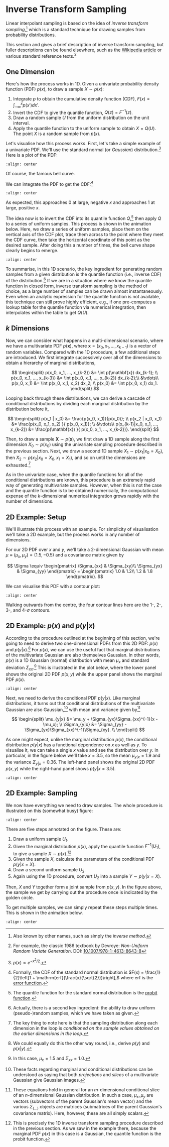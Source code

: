 # Inverse Transform Sampling

Linear interpolant sampling is based on the idea of  *inverse transform sampling*,[^invaka] which is a standard technique for drawing samples from probability distributions.

This section and gives a brief description of inverse transform sampling, but fuller descriptions can be found elsewhere, such as the [Wikipedia article](https://en.wikipedia.org/wiki/Inverse_transform_sampling)  or various standard reference texts.[^devroye]


## One Dimension

Here's how the process works in 1D. Given a univariate probability density function (PDF) $p(x)$, to draw a sample $X\sim p(x)$:
1. Integrate $p$ to obtain the cumulative density function (CDF), $F(x) = \int_{-\infty}^x p(x') dx'$.
2. Invert the CDF to give the quantile function, $Q(z) = F^{-1}(z)$.
3. Draw a random sample $U$ from the uniform distribution on the unit interval.
4. Apply the quantile function to the uniform sample to obtain $X = Q(U)$. The point $X$ is a random sample from $p(x)$.

Let's visualise how this process works. First, let's take a simple example of a univariate PDF. We'll use the standard normal (or *Gaussian*) distribution.[^1DGaussian] Here is a plot of the PDF:
```{figure} ../assets/1D_pdf.png
:align: center
```
Of course, the famous bell curve.

We can integrate the PDF to get the CDF:[^GaussianCDF]
```{figure} ../assets/1D_cdf.png
:align: center
```
As expected, this approaches 0 at large, negative $x$ and approaches 1 at large, positive $x$.

The idea now is to invert the CDF into its quantile function $Q$,[^probit] then apply $Q$ to a series of uniform samples. This process is shown in the animation below. Here, we draw a series of uniform samples, place them on the vertical axis of the CDF plot, trace them across to the point where they meet the CDF curve, then take the horizontal coordinate of this point as the desired sample. After doing this a number of times, the bell curve shape clearly begins to emerge.
```{figure} ../assets/1D_animation.gif
:align: center
```

To summarise, in this 1D scenario, the key ingredient for generating random samples from a given distribution is the quantile function (i.e., inverse CDF) of the distribution.[^uniform] If we are in a situation where we know the quantile function in closed form, inverse transform sampling is the method of choice, as a large number of samples can be drawn almost instantaneously. Even when an analytic expression for the quantile function is not available, this technique can still prove highly efficient, e.g., if one pre-computes a lookup table for the quantile function via numerical integration, then interpolates within the table to get $Q(U)$.


## $k$ Dimensions

Now, we can consider what happens in a multi-dimensional scenario, where we have a multivariate PDF $p(\mathbf{x})$, where $\mathbf{x}=(x_0, x_1, ..., x_{k-1})$ is a vector of random variables. Compared with the 1D procedure, a few additional steps are introduced. We first integrate successively over all of the dimensions to obtain a hierarchy of marginal distributions,

$$
\begin{split}
   p(x_0, x_1, ..., x_{k-2}) &= \int p(\mathbf{x}) dx_{k-1}; \\
   p(x_0, x_1, ..., x_{k-3}) &= \int p(x_0, x_1, ..., x_{k-2}) dx_{k-2};\\
   &\vdots\\
   p(x_0, x_1) &= \int p(x_0, x_1, x_2) dx_2; \\
   p(x_0) &= \int p(x_0, x_1) dx_1.
\end{split}
$$

Looping back through these distributions, we can derive a cascade of conditional distributions by dividing each marginal distribution by the distribution before it,

$$
\begin{split}
   p(x_1 | x_0) &=  \frac{p(x_0, x_1)}{p(x_0)}; \\
   p(x_2 | x_0, x_1) &=  \frac{p(x_0, x_1, x_2) }{ p(x_0, x_1)}; \\
   &\vdots\\
   p(x_{k-1}|x_0, x_1, ..., x_{k-2}) &= \frac{p(\mathbf{x}) }{ p(x_0, x_1, ..., x_{k-2})}.
\end{split}
$$

Then, to draw a sample $\mathbf{X}\sim p(\mathbf{x})$, we first draw a 1D sample along the first dimension $X_0 \sim p(x_0)$ using the univariate sampling procedure described in the previous section. Next, we draw a second 1D sample $X_1 \sim p(x_1 | x_0=X_0)$, then $X_2 \sim p(x_2 | x_0=X_0, x_1=X_1)$, and so on until the dimensions are exhausted.[^dimdep] 

As in the univariate case, when the quantile functions for all of the conditional distributions are known, this procedure is an extremely rapid way of generating multivariate samples. However, when this is not the case and the quantile function is to be obtained numerically, the computational expense of the $k$-dimensional numerical integration grows rapidly with the number of dimensions.


## 2D Example: Setup

We'll illustrate this process with an example. For simplicity of visualisation we'll take a 2D example, but the process works in any number of dimensions.

For our 2D PDF over $x$ and $y$, we'll take a 2-dimensional Gaussian with mean $\mu \equiv (\mu_x, \mu_y) = (1.5, -0.5)$ and a covariance matrix given by

$$
   \Sigma \equiv
      \begin{pmatrix}
      \Sigma_{xx} & \Sigma_{xy}\\
      \Sigma_{yx} & \Sigma_{yy}
      \end{pmatrix} =
      \begin{pmatrix}
      1.0 & 1.2\\
      1.2 & 1.8
      \end{pmatrix}.
$$

We can visualise this PDF with a contour plot:
```{figure} ../assets/2D_pdf.png
:align: center
```
Walking outwards from the centre, the four contour lines here are the 1-, 2-, 3-, and 4-$\sigma$ contours.


## 2D Example: $p(x)$ and $p(y|x)$

According to the procedure outlined at the beginning of this section, we're going to need to derive two one-dimensional PDFs from this 2D PDF: $p(x)$ and $p(y|x)$.[^axswap] For $p(x)$, we can use the useful fact that marginal distributions of the multivariate Gaussian are also themselves Gaussian. In other words, $p(x)$ is a 1D Gaussian (normal) distribution with mean $\mu_x$ and standard deviation $\Sigma_{xx}$.[^marginalparams] This is illustrated in the plot below, where the lower panel shows the original 2D PDF $p(x, y)$ while the upper panel shows the marginal PDF $p(x)$.

```{figure} ../assets/2D_marginal.png
:align: center
```

Next, we need to derive the conditional PDF $p(y | x)$. Like marginal distributions, it turns out that conditional distributions of the multivariate Gaussian are also Gaussian,[^projections] with mean and variance given by[^matrixeqs]

$$
\begin{split}
   \mu_{y|x} &=  \mu_y + \Sigma_{yx}\Sigma_{xx}^{-1}(x - \mu_x); \\
   \Sigma_{y|x} &=  \Sigma_{yy} - \Sigma_{yx}\Sigma_{xx}^{-1}\Sigma_{xy}. \\
\end{split}
$$

As one might expect, unlike the marginal distribution $p(x)$, the conditional distribution $p(y|x)$ has a functional dependence on $x$ as well as $y$. To visualise it, we can take a single $x$ value and see the distribution over $y$. In particular, in the figure below we'll take $x=3.5$, so the mean $\mu_{y|x}=1.9$ and the variance $\Sigma_{y|x}=0.36$. The left-hand panel shows the original 2D PDF $p(x, y)$ while the right-hand panel shows $p(y | x=3.5)$. 

```{figure} ../assets/2D_conditional.png
:align: center
```

## 2D Example: Sampling

We now have everything we need to draw samples. The whole procedure is illustrated on this (somewhat busy) figure:

```{figure} ../assets/2D_sampling.png
:align: center
```

There are five steps annotated on the figure. These are:
1. Draw a uniform sample $U_1$.
2. Given the marginal distribution $p(x)$, apply the quantile function $F^{-1}(U_1)$, to give a sample $X\sim p(x)$.[^step2]
3. Given the sample $X$, calculate the parameters of the conditional PDF $p(y | x=X)$.
4. Draw a second uniform sample $U_2$.
5. Again using the 1D procedure, convert $U_2$ into a sample $Y\sim p(y|x=X)$.

Then, $X$ and $Y$ together form a joint sample from $p(x, y)$. In the figure above, the sample we get by carrying out the procedure once is indicated by the golden circle. 

To get multiple samples, we can simply repeat these steps multiple times. This is shown in the animation below.

```{figure} ../assets/2D_animation.gif
:align: center
```

[^invaka]: Also known by other names, such as simply the *inverse method*.
[^devroye]: For example, the classic 1986 textbook by Devroye: *Non-Uniform Random Variate Generation*. DOI: [10.1007/978-1-4613-8643-8](https://doi.org/10.1007/978-1-4613-8643-8)
[^1DGaussian]: $p(x) \propto e^{-x^2/2}$.
[^GaussianCDF]: Formally, the CDF of the standard normal distribution is $F(x) = \frac{1}{2}\left[1 + \mathrm{erf}(\frac{x}{\sqrt{2}})\right],$ where $\mathrm{erf}$ is the [error function](https://en.wikipedia.org/wiki/Error_function).
[^probit]: The quantile function for the standard normal distribution is the [probit function](https://en.wikipedia.org/wiki/Probit).
[^uniform]: Actually, there is a second key ingredient: the ability to draw uniform (pseudo-)random samples, which we have taken as given.
[^dimdep]: The key thing to note here is that the sampling distribution along each dimension in the loop is *conditioned on the sample values obtained on the earlier dimensions in the loop*.
[^axswap]: We could equally do this the other way round, i.e., derive $p(y)$ and $p(x | y)$.
[^marginalparams]: In this case, $\mu_x=1.5$ and $\Sigma_{xx}=1.0$.
[^projections]: These facts regarding marginal and conditional distributions can be understood as saying that both *projections* and *slices* of a multivariate Gaussian give Gaussian images.
[^matrixeqs]: These equations hold in general for an $m$-dimensional conditional slice of an $n$-dimensional Gaussian distribution. In such a case, $\mu_x, \mu_y$ are vectors (subvectors of the parent Gaussian's mean vector) and the various $\Sigma_{(...)}$ objects are matrices (submatrices of the parent Gaussian's covariance matrix). Here, however, these are all simply scalars.
[^step2]: This is precisely the 1D inverse transform sampling procedure described in the previous section. As we saw in the example there, because the marginal PDF $p(x)$ in this case is a Gaussian, the quantile function is the probit function.


